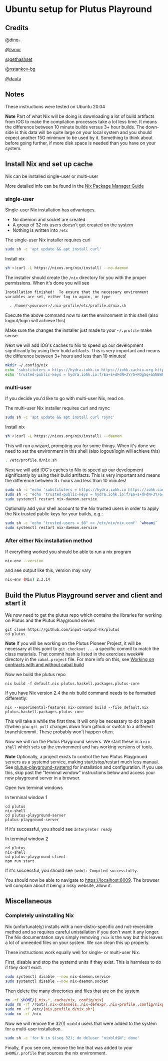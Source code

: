 # Ubuntu setup for Plutus Playround

## Credits

[@dino-](https://github.com/dino-)

[@lsmor](https://github.com/lsmor)

[@gethashset](https://github.com/gethashset)

[@nstankov-bg](https://github.com/nstankov-bg)

[@dauta](https://github.com/dauta)


## Notes

These instructions were tested on Ubuntu 20.04

**Note** Part of what Nix will be doing is downloading a lot of build artifacts
from IOG to make the compilation processes take a lot less time. It means the
difference between 10 minute builds versus 3+ hour builds. The down-side is
this data will be quite large on your local system and you should expect
another 15G minimum to be used by it. Something to think about before going
further, if more disk space is needed than you have on your system.

## Install Nix and set up cache

Nix can be installed single-user or multi-user

More detailed info can be found in the
[Nix Package Manager Guide](https://nixos.org/manual/nix/stable)


### single-user

Single-user Nix installation has advantages. 
 - No daemon and socket are created
 - A group of 32 nix users doesn't get created on the system
 - Nothing is written into `/etc`

The single-user Nix installer requires curl

```bash
sudo sh -c 'apt update && apt install curl'
```

Install nix

```bash
sh <(curl -L https://nixos.org/nix/install) --no-daemon
```

The installer should create the `/nix` directory for you with the proper
permissions. When it's done you will see

```bash
Installation finished!  To ensure that the necessary environment
variables are set, either log in again, or type

  . /home/<youruser>/.nix-profile/etc/profile.d/nix.sh
```

Execute the above command now to set the environment in this shell (also
logout/login will achieve this)

Make sure the changes the installer just made to your `~/.profile` make sense.

Next we will add IOG's caches to Nix to speed up our development significantly
by using their build artifacts. This is very important and means the difference
between 3+ hours and less than 10 minutes!

```bash
mkdir ~/.config/nix
echo 'substituters = https://hydra.iohk.io https://iohk.cachix.org https://cache.nixos.org/' >> ~/.config/nix/nix.conf
echo 'trusted-public-keys = hydra.iohk.io:f/Ea+s+dFdN+3Y/G+FDgSq+a5NEWhJGzdjvKNGv0/EQ= iohk.cachix.org-1:DpRUyj7h7V830dp/i6Nti+NEO2/nhblbov/8MW7Rqoo= cache.nixos.org-1:6NCHdD59X431o0gWypbMrAURkbJ16ZPMQFGspcDShjY=' >> ~/.config/nix/nix.conf
```


### multi-user

If you decide you'd like to go with multi-user Nix, read on.

The multi-user Nix installer requires curl and rsync

```bash
sudo sh -c 'apt update && apt install curl rsync'
```

Install nix

```bash
sh <(curl -L https://nixos.org/nix/install) --daemon
```

This will run a wizard, prompting you for some things. When it's done we need
to set the environment in this shell (also logout/login will achieve this)

```bash
. /etc/profile.d/nix.sh
```

Next we will add IOG's caches to Nix to speed up our development significantly
by using their build artifacts. This is very important and means the difference
between 3+ hours and less than 10 minutes!

```bash
sudo sh -c "echo 'substituters = https://hydra.iohk.io https://iohk.cachix.org https://cache.nixos.org/' >> /etc/nix/nix.conf"
sudo sh -c "echo 'trusted-public-keys = hydra.iohk.io:f/Ea+s+dFdN+3Y/G+FDgSq+a5NEWhJGzdjvKNGv0/EQ= iohk.cachix.org-1:DpRUyj7h7V830dp/i6Nti+NEO2/nhblbov/8MW7Rqoo= cache.nixos.org-1:6NCHdD59X431o0gWypbMrAURkbJ16ZPMQFGspcDShjY=' >> /etc/nix/nix.conf"
sudo systemctl restart nix-daemon.service
```

Optionally add your shell account to the Nix trusted users in order to apply the
Nix trusted public keys for your builds, e.g.:

```bash
sudo sh -c 'echo "trusted-users = $0" >> /etc/nix/nix.conf' `whoami`
sudo systemctl restart nix-daemon.service
```

### After either Nix installation method

If everything worked you should be able to run a nix program

```bash
nix-env --version
```

and see output like this, version may vary

```bash
nix-env (Nix) 2.3.14
```

## Build the Plutus Playground server and client and start it

We now need to get the plutus repo which contains the libraries for
working on Plutus and the Plutus Playground server.

```ssh
git clone https://github.com/input-output-hk/plutus
cd plutus
```

**Note** If you will be working on the Plutus Pioneer Project, it will be
necessary at this point to `git checkout ...` a specific commit to match the
class materials. That commit hash is listed in the exercises week## directory
in the `cabal.project` file. For more info on this, see [Working on contracts with and without cabal build](https://docs.plutus-community.com/docs/setup/CabalBuild.html)

Now we build the plutus repo

```ssh
nix build -f default.nix plutus.haskell.packages.plutus-core
```
If you have Nix version 2.4 the nix build command needs to be formatted differently:
```ssh
nix --experimental-features nix-command build --file default.nix plutus.haskell.packages.plutus-core
```
This will take a while the first time. It will only be necessary to do it again
if/when you `git pull` changes down from github or switch to a different
branch/commit. These probably won't happen often.

Now we will run the Plutus Playground servers. We start these in a `nix-shell`
which sets up the environment and has working versions of tools.

**Note** Optionally, a project exists to control the two Plutus Playground
servers as a systemd service, making start/stop/restart much less manual. See
[plutus-playground-systemd](https://github.com/dino-/plutus-playground-systemd)
for installation and configuration. If you use this, skip past the "terminal
window" instructions below and access your new playground server in a browser.

Open two terminal windows

In terminal window 1

```ssh
cd plutus
nix-shell
cd plutus-playground-server
plutus-playground-server
```

If it's successful, you should see `Interpreter ready`

In terminal window 2

```ssh
cd plutus
nix-shell
cd plutus-playground-client
npm run start
```

If it's successful, you should see `[wdm]: Compiled successfully.`

You should now be able to navigate to <https://localhost:8009>. The browser
will complain about it being a risky website, allow it.


## Miscellaneous

### Completely uninstalling Nix

Nix (unfortunately) installs with a non-distro-specific and not-reversible
method and so requires careful unistallation if you don't want it any longer.
The Nix documentation says simply removing `/nix` is the way but this leaves a
lot of unneeded files on your system. We can clean this up properly.

These instructions work equally well for single- or multi-user Nix.

First, disable and stop the systemd units if they exist. This is harmless to
do if they don't exist.

```bash
sudo systemctl disable --now nix-daemon.service
sudo systemctl disable --now nix-daemon.socket
```

Then delete the many directories and files that are on the system

```bash
rm -rf $HOME/{.nix-*,.cache/nix,.config/nix}
sudo rm -rf /root/{.nix-channels,.nix-defexpr,.nix-profile,.config/nixpkgs,.cache/nix}
sudo rm -rf /etc/{nix,profile.d/nix.sh*}
sudo rm -rf /nix
```

Now we will remove the 32(!) `nixbld` users that were added to the system for a
multi-user installation.

```bash
sudo sh -c 'for N in $(seq 32); do deluser "nixbld$N"; done'
```

Finally, if you see one, remove the line that was added to your
`$HOME/.profile` that sources the nix environment.
